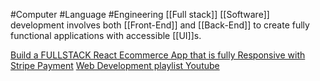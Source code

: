 #Computer #Language #Engineering [[Full stack]] [[Software]] development involves both [[Front-End]] and [[Back-End]] to create fully functional applications with accessible [[UI]]s.


[Build a FULLSTACK React Ecommerce App that is fully Responsive with Stripe Payment](https://www.youtube.com/watch?v=EBCdyQ_HFMo&list=PLs0RSZipvGCQT-4MXO0bssf_mXCq3VfQu&ab_channel=EdRoh)
[Web Development playlist Youtube](https://www.youtube.com/playlist?list=PLs0RSZipvGCQT-4MXO0bssf_mXCq3VfQu)
